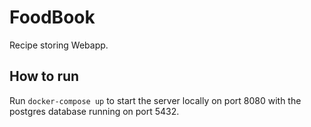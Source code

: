# FoodBook
Recipe storing Webapp.

## How to run
Run `docker-compose up` to start the server locally on port 8080 with the postgres database running on port 5432.